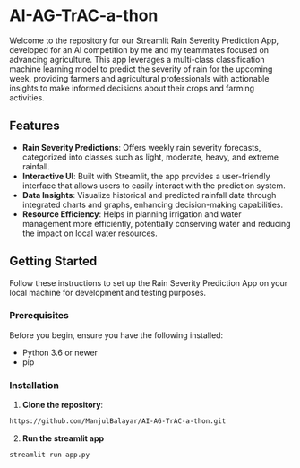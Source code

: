 # AI-AG-TrAC-a-thon

Welcome to the repository for our Streamlit Rain Severity Prediction App, developed for an AI competition by me and my teammates focused on advancing agriculture. This app leverages a multi-class classification machine learning model to predict the severity of rain for the upcoming week, providing farmers and agricultural professionals with actionable insights to make informed decisions about their crops and farming activities.

## Features

- **Rain Severity Predictions**: Offers weekly rain severity forecasts, categorized into classes such as light, moderate, heavy, and extreme rainfall.
- **Interactive UI**: Built with Streamlit, the app provides a user-friendly interface that allows users to easily interact with the prediction system.
- **Data Insights**: Visualize historical and predicted rainfall data through integrated charts and graphs, enhancing decision-making capabilities.
- **Resource Efficiency**: Helps in planning irrigation and water management more efficiently, potentially conserving water and reducing the impact on local water resources.

## Getting Started

Follow these instructions to set up the Rain Severity Prediction App on your local machine for development and testing purposes.

### Prerequisites

Before you begin, ensure you have the following installed:
- Python 3.6 or newer
- pip

### Installation

1. **Clone the repository**:

```bash
https://github.com/ManjulBalayar/AI-AG-TrAC-a-thon.git
```
2. **Run the streamlit app**

```bash
streamlit run app.py
```
